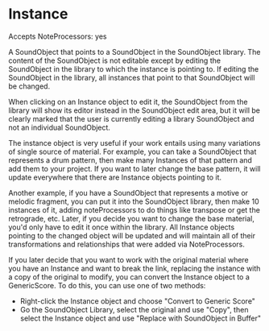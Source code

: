 Instance 
========

Accepts NoteProcessors: yes

A SoundObject that points to a SoundObject in the SoundObject library.
The content of the SoundObject is not editable except by editing the
SoundObject in the library to which the instance is pointing to. If
editing the SoundObject in the library, all instances that point to that
SoundObject will be changed.

When clicking on an Instance object to edit it, the SoundObject from the
library will show its editor instead in the SoundObject edit area, but
it will be clearly marked that the user is currently editing a library
SoundObject and not an individual SoundObject.

The instance object is very useful if your work entails using many
variations of single source of material. For example, you can take a
SoundObject that represents a drum pattern, then make many Instances of
that pattern and add them to your project. If you want to later change
the base pattern, it will update everywhere that there are Instance
objects pointing to it.

Another example, if you have a SoundObject that represents a motive or
melodic fragment, you can put it into the SoundObject library, then make
10 instances of it, adding noteProcessors to do things like transpose or
get the retrograde, etc. Later, if you decide you want to change the
base material, you'd only have to edit it once within the library. All
Instance objects pointing to the changed object will be updated and will
maintain all of their transformations and relationships that were added
via NoteProcessors.

If you later decide that you want to work with the original material
where you have an Instance and want to break the link, replacing the
instance with a copy of the original to modify, you can convert the
Instance object to a GenericScore. To do this, you can use one of two
methods:

-   Right-click the Instance object and choose "Convert to Generic
    Score"
-   Go the SoundObject Library, select the original and use "Copy",
    then select the Instance object and use "Replace with SoundObject
    in Buffer"
